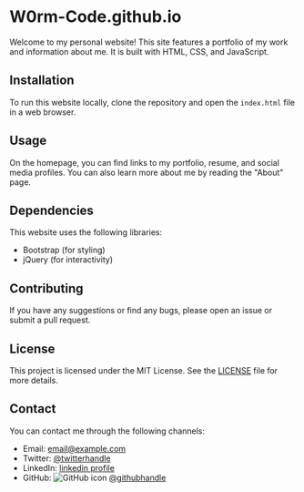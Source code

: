 # W0rm-Code.github.io

Welcome to my personal website! This site features a portfolio of my work and information about me. It is built with HTML, CSS, and JavaScript.

## Installation

To run this website locally, clone the repository and open the `index.html` file in a web browser.

## Usage

On the homepage, you can find links to my portfolio, resume, and social media profiles. You can also learn more about me by reading the "About" page.

## Dependencies

This website uses the following libraries:

- Bootstrap (for styling)
- jQuery (for interactivity)

## Contributing

If you have any suggestions or find any bugs, please open an issue or submit a pull request.

## License

This project is licensed under the MIT License. See the [LICENSE](LICENSE) file for more details.

## Contact

You can contact me through the following channels:

- Email: [email@example.com](mailto:email@example.com)
- Twitter: [@twitterhandle](https://twitter.com/twitterhandle)
- LinkedIn: [linkedin profile](https://linkedin.com/in/linkedin-profile)
- GitHub: ![GitHub icon](https://cdn.jsdelivr.net/npm/simple-icons@3.0.1/icons/github.svg) [@githubhandle](https://github.com/githubhandle)
